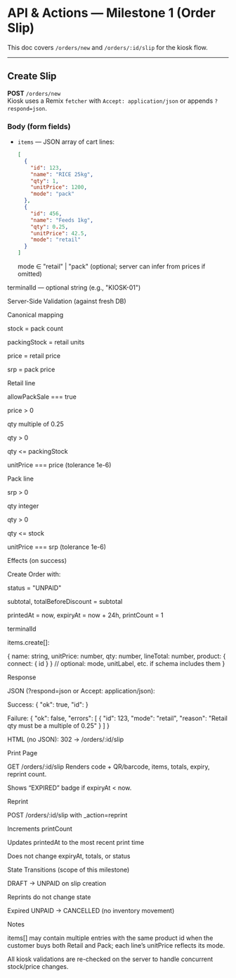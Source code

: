 # API & Actions — Milestone 1 (Order Slip)

This doc covers `/orders/new` and `/orders/:id/slip` for the kiosk flow.

---

## Create Slip

**POST** `/orders/new`  
Kiosk uses a Remix `fetcher` with `Accept: application/json` or appends `?respond=json`.

### Body (form fields)

- `items` — JSON array of cart lines:

  ```json
  [
    {
      "id": 123,
      "name": "RICE 25kg",
      "qty": 1,
      "unitPrice": 1200,
      "mode": "pack"
    },
    {
      "id": 456,
      "name": "Feeds 1kg",
      "qty": 0.25,
      "unitPrice": 42.5,
      "mode": "retail"
    }
  ]
  ```

  mode ∈ "retail" | "pack" (optional; server can infer from prices if omitted)

terminalId — optional string (e.g., "KIOSK-01")

Server-Side Validation (against fresh DB)

Canonical mapping

stock = pack count

packingStock = retail units

price = retail price

srp = pack price

Retail line

allowPackSale === true

price > 0

qty multiple of 0.25

qty > 0

qty <= packingStock

unitPrice === price (tolerance 1e-6)

Pack line

srp > 0

qty integer

qty > 0

qty <= stock

unitPrice === srp (tolerance 1e-6)

Effects (on success)

Create Order with:

status = "UNPAID"

subtotal, totalBeforeDiscount = subtotal

printedAt = now, expiryAt = now + 24h, printCount = 1

terminalId

items.create[]:

{
name: string,
unitPrice: number,
qty: number,
lineTotal: number,
product: { connect: { id } }
// optional: mode, unitLabel, etc. if schema includes them
}

Response

JSON (?respond=json or Accept: application/json):

Success: { "ok": true, "id": <orderId> }

Failure: { "ok": false, "errors": [ { "id": 123, "mode": "retail", "reason": "Retail qty must be a multiple of 0.25" } ] }

HTML (no JSON): 302 → /orders/:id/slip

Print Page

GET /orders/:id/slip
Renders code + QR/barcode, items, totals, expiry, reprint count.

Shows “EXPIRED” badge if expiryAt < now.

Reprint

POST /orders/:id/slip with \_action=reprint

Increments printCount

Updates printedAt to the most recent print time

Does not change expiryAt, totals, or status

State Transitions (scope of this milestone)

DRAFT → UNPAID on slip creation

Reprints do not change state

Expired UNPAID → CANCELLED (no inventory movement)

Notes

items[] may contain multiple entries with the same product id when the customer buys both Retail and Pack; each line’s unitPrice reflects its mode.

All kiosk validations are re-checked on the server to handle concurrent stock/price changes.
